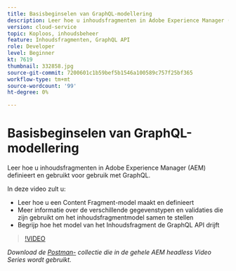 ```yaml
---
title: Basisbeginselen van GraphQL-modellering
description: Leer hoe u inhoudsfragmenten in Adobe Experience Manager (AEM) definieert en gebruikt voor gebruik met GraphQL.
version: cloud-service
topic: Koploos, inhoudsbeheer
feature: Inhoudsfragmenten, GraphQL API
role: Developer
level: Beginner
kt: 7619
thumbnail: 332858.jpg
source-git-commit: 7200601c1b59bef5b1546a100589c757f25bf365
workflow-type: tm+mt
source-wordcount: '99'
ht-degree: 0%

---
```



# Basisbeginselen van GraphQL-modellering

Leer hoe u inhoudsfragmenten in Adobe Experience Manager (AEM) definieert en gebruikt voor gebruik met GraphQL.

In deze video zult u:

+ Leer hoe u een Content Fragment-model maakt en definieert
+ Meer informatie over de verschillende gegevenstypen en validaties die zijn gebruikt om het inhoudsfragmentmodel samen te stellen
+ Begrijp hoe het model van het Inhoudsfragment de GraphQL API drijft

>[!VIDEO](https://video.tv.adobe.com/v/332858/?quality=12&learn=on)

_Download de  [Postman-](./assets/aem-headless-video-series.postman_collection.json) collectie die in de gehele AEM headless Video Series wordt gebruikt._
